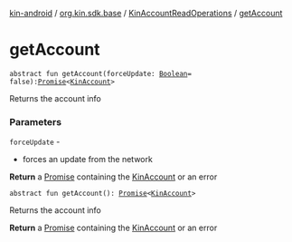 [kin-android](../../index.md) / [org.kin.sdk.base](../index.md) / [KinAccountReadOperations](index.md) / [getAccount](./get-account.md)

# getAccount

`abstract fun getAccount(forceUpdate: `[`Boolean`](https://kotlinlang.org/api/latest/jvm/stdlib/kotlin/-boolean/index.html)` = false): `[`Promise`](../../org.kin.sdk.base.tools/-promise/index.md)`<`[`KinAccount`](../../org.kin.sdk.base.models/-kin-account/index.md)`>`

Returns the account info

### Parameters

`forceUpdate` -
* forces an update from the network

**Return**
a [Promise](../../org.kin.sdk.base.tools/-promise/index.md) containing the [KinAccount](../../org.kin.sdk.base.models/-kin-account/index.md) or an error

`abstract fun getAccount(): `[`Promise`](../../org.kin.sdk.base.tools/-promise/index.md)`<`[`KinAccount`](../../org.kin.sdk.base.models/-kin-account/index.md)`>`

Returns the account info

**Return**
a [Promise](../../org.kin.sdk.base.tools/-promise/index.md) containing the [KinAccount](../../org.kin.sdk.base.models/-kin-account/index.md) or an error

